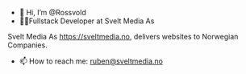 - 👋 Hi, I’m @Rossvold
- 👨‍💼Fullstack Developer at Svelt Media As

Svelt Media As
 https://sveltmedia.no, delivers websites to Norwegian Companies.
- 📫 How to reach me: ruben@sveltmedia.no 
